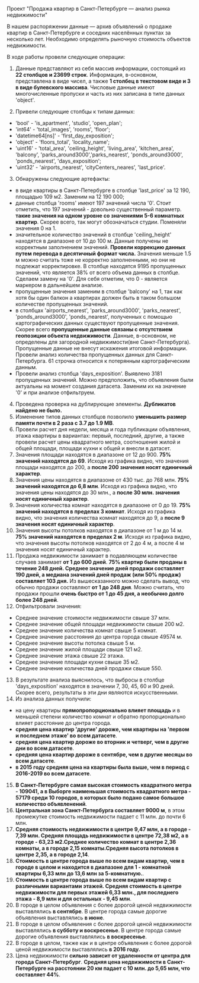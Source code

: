 Проект "Продажа квартир в Санкт-Петербурге — анализ рынка недвижимости" 

В нашем распоряжении данные — архив объявлений о продаже квартир в Санкт-Петербурге и соседних населённых пунктах за несколько лет. Необходимо определять рыночную стоимость объектов недвижимости.

В ходе работы провели следующие операции:

1. Данные представляют из себя массив информации, состоящий из **22 столбцов и 23699 строк**. Информация, в-основном, представлена в виде чисел, а также **1 столбец в текстовом виде и 3 в виде булевского массива**. Числовые данные имеют многочисленные пропуски и часть из них записана в типе данных 'object'.

2. Привели следующие столбцы к типам данных:
  - 'bool' - 'is_apartment', 'studio', 'open_plan';
  - 'int64' - 'total_images', 'rooms', 'floor';
  - 'datetime64[ns]' - 'first_day_exposition';
  - 'object' - 'floors_total', 'locality_name';
  - 'uint16' - 'total_area', 'ceiling_height', 'living_area', 'kitchen_area', 'balcony', 'parks_around3000','parks_nearest', 'ponds_around3000', 'ponds_nearest', 'days_exposition';
  - 'uint32' - 'airports_nearest', 'cityCenters_neares', 'last_price'.
3. Обнаружены следующие артефакты:
  - в виде квартиры в Санкт-Петербурге в столбце 'last_price' за 12 190, площадью 109 м2. Заменим на 12 190 000;
  - данные столбца 'rooms' имеют 197 значений числа '0'. Стоит отметить, что 197 значений - довольно существенный параметр. **такие значения на одном уровне со значениями 5-6 комнатных квартир**. Скорее всего, так могут обозначаться студии. Поменяли значения 0 на 1.
  - значительное количество значений в столбце 'ceiling_height' находятся в диапазоне от 10 до 100 м. Данные получены не корректным заполнением значений. **Провели коррекцию данных путем перевода в десятичный формат числа.** Значения меньше 1.5 м можно считать тоже не корректно заполненными, но они не подлежат корректировке. В столбце находятся 9195 пропущенных значений, что является 38% от всего объема данных в столбце. Сделаем замену на '0'. Для себя отметим, что 0 - является маркером в дальнейшем анализе.
  - пропущенные значения заменим в столбце 'balcony' на 1, так как хотя бы один балкон а квартирах должен быть в таком большом количестве пропущенных значений.
  - в столбцах 'airports_nearest', 'parks_around3000', 'parks_nearest', 'ponds_around3000', 'ponds_nearest', полученных с помощью картографических данных существуют пропущенные значения. Скорее всего **пропущенные данные связаны с отсутствием геопозиции объекта недвижимости**. Данные, в-основном, не определены для загородной недвижимости(вне Санкт-Петербурга). Пропущенные данные не внесут искажения итоговой информации. Провели анализ количества пропущенных данных для Санкт-Петербурга. 61 строчка относится к потерянным картографическим данным.
  - Провели анализ столбца 'days_exposition'. Выявлено 3181 пропущенных значений. Можно предположить, что объявления были актуальны на момент создания датасета. Заменим их на значение '0' и при анализе отфильтруем.
4. Проведена проверка на дублирующие элементы. **Дубликатов найдено не было.**
5. Изменение типов данных столбцов позволило **уменьшить размер памяти почти в 2 раза с 3.7 до 1.9 МВ**.
6. Провели расчет дня недели, месяца и года публикации объявления, этажа квартиры в вариантах: первый, последний, другие, а также провели расчет цены квадратного метра, соотношения жилой и общей площади, площади кухни к общей и внесли в датасет.
7. Значения площади находятся в диапазоне от 12 до 900. **75% значений находятся до 69**. Исходя из графика видно, что значения площади находятся до 200, а **после 200 значения носят единичный характер**.
8. Значения цены находятся в диапазоне от 430 тыс. до 768 млн. **75% значений находятся до 6,8 млн**. Исходя из графика видно, что значения цены находятся до 30 млн., а **после 30 млн. значения носят единичный характер**. 
9. Значения количества комнат находятся в диапазоне от 0 до 19. **75% значений находятся в пределах 3 комнат**. Исходя из графика видно, что значения количества комнат находятся до 9, а **после 9 значения носят единичный характер**. 
10. Значения высоты потолков находятся в диапазоне от 1 м до 14 м. **75% значений находятся в пределах 2 м**. Исходя из графика видно, что значения высоты потолков находятся от 2 до 4 м, а после 4 м значения носят единичный характер. 
11. Продажа недвижимости занимает в подавляющем количестве случаев занимает **от 1 до 600 дней**. **75% квартир были проданы в течение 248 дней. Среднее значение дней продажи составляет 190 дней, а медиана значений дней продаж (или 50% продаж) составляет 103 дня.** Из вышесказанного можно сделать вывод, что обычно продажи составляют **от 1 до 248 дня**. Можно считать, что продажи прошли **очень быстро от 1 до 45 дня, а необычно долго более 248 дней**.
12. Отфильтровали значения:
  * Среднее значение стоимости недвижимости свыше 37 млн. 
  * Среднее значение общей площади недвижимости свыше 200 м2. 
  * Среднее значение количества комнат свыше 5 комнат.  
  * Среднее значение расстояния до центра города свыше 49574 м. 
  * Среднее значение высоты потолка свыше 5 м. 
  * Среднее значение жилой площади свыше 121 м2.
  * Среднее значение этажа свыше 22 этажа.
  * Среднее значение площади кухни свыше 35 м2.
  * Среднее значение количества дней продажи свыше 550.
13. В результате анализа выяснилось, что выбросы в столбце 'days_exposition' находятся в значении 7, 30, 45, 60 и 90 дней. Скорее всего, результаты в эти дни являются искусственными. 
14. Из анализа данных получили:
  - на цену квартиры **прямопропорционально влияет площадь** и в меньшей степени количество комнат и обратно пропорционально влияет расстояние до центра города.
  - **средняя цена квартир 'другие' дороже, чем квартиры на 'первом и последнем этаже' во всем датасете**.
  - **средняя цена квартир дороже во вторник и четверг, чем в другие дни во всем датасете**.
  - **средняя цена квартир дороже в сентябре, чем в другие месяцы во всем датасете**.
  - **в 2015 году средняя цена на квартиры была выше, чем в период с 2016-2019 во всем датасете**.
15. **В Санкт-Петербурге самая высокая стоимость квадратного метра - 109041, а в Выборге наименьшая стоимость квадратного метра - 57179 среди 10 городов, в которых было подано самое большое количество объявленений**. 
16. **Центральная зона Санкт-Петербурга составляет 9000 м**, в этом промежутке стоимость недвижимости падает с 11 млн. до почти 6 млн.
17. **Средняя стоимость недвижимости в центре 9,47 млн, а в городе - 7,39 млн. Средняя площадь недвижимости в центре 72,38 м2, а в городе - 63,23 м2.Среднее количество комнат в центре 2,36 комнаты, а в городе 2,15 комнаты.Средняя высота потолков в центре 2,35, а в городе 2,14**.
18. **Стоимость в центре города выше по всем видам квартир, чем в городе в целом и находится в диапазоне для 1 - комнатной квартиры 6,33 млн до 13,6 млн за 5-комнатную.**.
19. **Стоимость в центре города выше по всем видам квартир с различными вариантами этажей. Средняя стоимость в центре недвижимости для первых этажей 6,33 млн., для последнего этажа - 8,9 млн и для остальных - 9,45 млн**.
20. В городе в целом объявления с более дорогой ценой недвижимости выставлялись **в сентябре**. В центре города самые дорогие объявления выставлялись **в июне**.
21. В городе в целом объявления с более дорогой ценой недвижимости выставлялись **в субботу и воскресенье**. В центре города самые дорогие объявления выставлялись **в воскресенье**.
22. В городе в целом, также как и в центре объявления с более дорогой ценой недвижимости выставлялись **в 2016 году.**
23. Цена недвижимости **сильно зависит от удаленности от центра для города Санкт-Петербург**. **Средняя цена недвижимости в Санкт-Петербурге на расстоянии 20 км падает с 10 млн. до 5,65 млн, что составляет 44%**.
